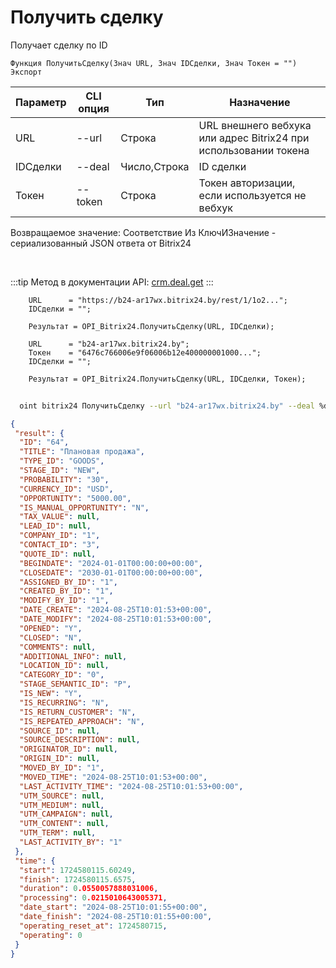 ﻿---
sidebar_position: 3
---

# Получить сделку
 Получает сделку по ID



`Функция ПолучитьСделку(Знач URL, Знач IDСделки, Знач Токен = "") Экспорт`

  | Параметр | CLI опция | Тип | Назначение |
  |-|-|-|-|
  | URL | --url | Строка | URL внешнего вебхука или адрес Bitrix24 при использовании токена |
  | IDСделки | --deal | Число,Строка | ID сделки |
  | Токен | --token | Строка | Токен авторизации, если используется не вебхук |

  
  Возвращаемое значение:   Соответствие Из КлючИЗначение - сериализованный JSON ответа от Bitrix24

<br/>

:::tip
Метод в документации API: [crm.deal.get](https://dev.1c-bitrix.ru/rest_help/crm/cdeals/crm_deal_get.php)
:::
<br/>


```bsl title="Пример кода"
    URL      = "https://b24-ar17wx.bitrix24.by/rest/1/1o2...";
    IDСделки = "";

    Результат = OPI_Bitrix24.ПолучитьСделку(URL, IDСделки);

    URL      = "b24-ar17wx.bitrix24.by";
    Токен    = "6476c766006e9f06006b12e400000001000...";
    IDСделки = "";

    Результат = OPI_Bitrix24.ПолучитьСделку(URL, IDСделки, Токен);
```



```sh title="Пример команды CLI"
    
  oint bitrix24 ПолучитьСделку --url "b24-ar17wx.bitrix24.by" --deal %deal% --token "6476c766006e9f06006b12e400000001000..."

```

```json title="Результат"
{
 "result": {
  "ID": "64",
  "TITLE": "Плановая продажа",
  "TYPE_ID": "GOODS",
  "STAGE_ID": "NEW",
  "PROBABILITY": "30",
  "CURRENCY_ID": "USD",
  "OPPORTUNITY": "5000.00",
  "IS_MANUAL_OPPORTUNITY": "N",
  "TAX_VALUE": null,
  "LEAD_ID": null,
  "COMPANY_ID": "1",
  "CONTACT_ID": "3",
  "QUOTE_ID": null,
  "BEGINDATE": "2024-01-01T00:00:00+00:00",
  "CLOSEDATE": "2030-01-01T00:00:00+00:00",
  "ASSIGNED_BY_ID": "1",
  "CREATED_BY_ID": "1",
  "MODIFY_BY_ID": "1",
  "DATE_CREATE": "2024-08-25T10:01:53+00:00",
  "DATE_MODIFY": "2024-08-25T10:01:53+00:00",
  "OPENED": "Y",
  "CLOSED": "N",
  "COMMENTS": null,
  "ADDITIONAL_INFO": null,
  "LOCATION_ID": null,
  "CATEGORY_ID": "0",
  "STAGE_SEMANTIC_ID": "P",
  "IS_NEW": "Y",
  "IS_RECURRING": "N",
  "IS_RETURN_CUSTOMER": "N",
  "IS_REPEATED_APPROACH": "N",
  "SOURCE_ID": null,
  "SOURCE_DESCRIPTION": null,
  "ORIGINATOR_ID": null,
  "ORIGIN_ID": null,
  "MOVED_BY_ID": "1",
  "MOVED_TIME": "2024-08-25T10:01:53+00:00",
  "LAST_ACTIVITY_TIME": "2024-08-25T10:01:53+00:00",
  "UTM_SOURCE": null,
  "UTM_MEDIUM": null,
  "UTM_CAMPAIGN": null,
  "UTM_CONTENT": null,
  "UTM_TERM": null,
  "LAST_ACTIVITY_BY": "1"
 },
 "time": {
  "start": 1724580115.60249,
  "finish": 1724580115.6575,
  "duration": 0.0550057888031006,
  "processing": 0.0215010643005371,
  "date_start": "2024-08-25T10:01:55+00:00",
  "date_finish": "2024-08-25T10:01:55+00:00",
  "operating_reset_at": 1724580715,
  "operating": 0
 }
}
```
